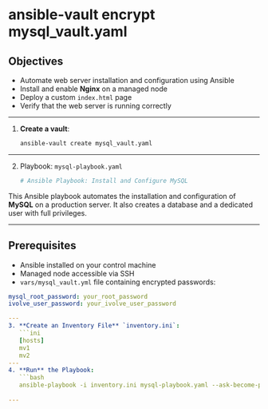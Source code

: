 # ansible-vault encrypt mysql_vault.yaml


## Objectives

- Automate web server installation and configuration using Ansible
- Install and enable **Nginx** on a managed node
- Deploy a custom `index.html` page
- Verify that the web server is running correctly
---
1. **Create a vault**:
   ```bash
   ansible-vault create mysql_vault.yaml

---   
2. Playbook: `mysql-playbook.yaml`
    ```yaml
   # Ansible Playbook: Install and Configure MySQL

This Ansible playbook automates the installation and configuration of **MySQL** on a production server. It also creates a database and a dedicated user with full privileges.

---

## Prerequisites

- Ansible installed on your control machine
- Managed node accessible via SSH
- `vars/mysql_vault.yml` file containing encrypted passwords:

```yaml
mysql_root_password: your_root_password
ivolve_user_password: your_ivolve_user_password

---
3. **Create an Inventory File** `inventory.ini`:
   ```ini
   [hosts]
   mv1
   mv2
---   
4. **Run** the Playbook:
   ```bash
   ansible-playbook -i inventory.ini mysql-playbook.yaml --ask-become-pass --ask-vault-pass
   
---  

   
